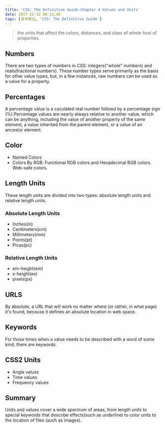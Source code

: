 ```yaml
---
title: 'CSS: The Definitive Guide-Chapter 4-Values and Units'
date: 2017-12-12 00:11:48
tags: [读书笔记, 'CSS: The Definitive Guide']
---
```

> the units that affect the colors, distances, and sizes of whole host of properties.

<!--more-->

## Numbers

There are two types of numbers in CSS: integers("whole" numbers) and reals(fractional numbers). These number types serve primarily as the basis for other value types, but, in a few instances, raw numbers can be used as a value for a property.

## Percentages

A percentage value is a caculated real number followd by a percentage sign (%).Percentage values are nearly always relative to another value, which can be anything, including the value of another property of the same element, a value inherited from the parent element, or a value of an ancestor element.

## Color

- Named Colors
- Colors By RGB: Functional RGB colors and Hexadecimal RGB colors. Web-safe colors.

## Length Units

These length units are divided into two types: absolute length units and relative length units.

### Absolute Length Units

- Inches(in)
- Centimeters(cm)
- Millimeters(mm)
- Points(pt)
- Picas(pc)

### Relative Length Units

- em-height(em)
- x-height(ex)
- pixels(px)

## URLS

By absolute, a URL that will work no matter where (or rather, in what page) it's found, because it defines an absolute location in web space.

## Keywords

For those times when a value needs to be described with a word of some kind, there are keywords.

## CSS2 Units

- Angle values
- Time values
- Frequency values

## Summary

Units and values cover a wide spectrum of areas, from length units to special keywords that describe effects(such as underline) to color units to the location of files (such as images).